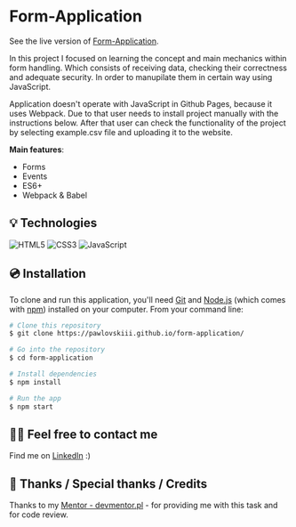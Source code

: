 # Form-Application

See the live version of [Form-Application](https://pawlovskiii.github.io/form-application/).

In this project I focused on learning the concept and main mechanics within form handling. Which consists of receiving data, checking their correctness and adequate security. In order to manupilate them in certain way using JavaScript.

Application doesn't operate with JavaScript in Github Pages, because it uses Webpack. Due to that user needs to install project manually with the instructions below. After that user can check the functionality of the project by selecting example.csv file and uploading it to the website.

**Main features**:

- Forms
- Events
- ES6+
- Webpack & Babel

## 💡 Technologies

![HTML5](https://img.shields.io/badge/html5-%23E34F26.svg?style=for-the-badge&logo=html5&logoColor=white)
![CSS3](https://img.shields.io/badge/css3-%231572B6.svg?style=for-the-badge&logo=css3&logoColor=white)
![JavaScript](https://img.shields.io/badge/javascript-%23323330.svg?style=for-the-badge&logo=javascript&logoColor=%23F7DF1E)

## 💿 Installation

To clone and run this application, you'll need [Git](https://git-scm.com) and [Node.js](https://nodejs.org/en/download/) (which comes with [npm](http://npmjs.com)) installed on your computer. From your command line:

```bash
# Clone this repository
$ git clone https://pawlovskiii.github.io/form-application/

# Go into the repository
$ cd form-application

# Install dependencies
$ npm install

# Run the app
$ npm start
```

## 🙋‍♂️ Feel free to contact me

Find me on [LinkedIn](https://www.linkedin.com/in/jakub-paw%C5%82owski-921b74216/) :)

## 👏 Thanks / Special thanks / Credits

Thanks to my [Mentor - devmentor.pl](https://devmentor.pl/) - for providing me with this task and for code review.
